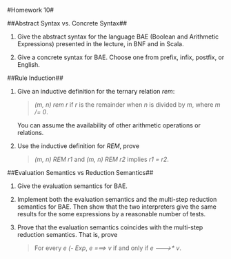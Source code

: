 #Homework 10#

##Abstract Syntax vs. Concrete Syntax##

1. Give the abstract syntax for the language BAE (Boolean and Arithmetic
Expressions) presented in the lecture, in BNF and in Scala.

2. Give a concrete syntax for BAE.  Choose one from prefix, infix, postfix, or
English.

##Rule Induction##

1. Give an inductive definition for the ternary relation *rem*:

   > *(m, n) rem r* if *r* is the remainder when *n* is divided by *m*, where
   > *m /= 0*.

   You can assume the availability of other arithmetic operations or
relations.

2. Use the inductive definition for *REM*, prove

   > *(m, n) REM r1* and *(m, n) REM r2* implies *r1 = r2*.

##Evaluation Semantics vs Reduction Semantics##

1. Give the evaluation semantics for BAE.

2. Implement both the evaluation semantics and the multi-step reduction
semantics for BAE.  Then show that the two interpreters give the same results
for the some expressions by a reasonable number of tests.

3. Prove that the evaluation semantics coincides with the multi-step reduction
semantics.  That is, prove

   > For every *e (- Exp*, *e ===> v* if and only if *e --->\* v*.

